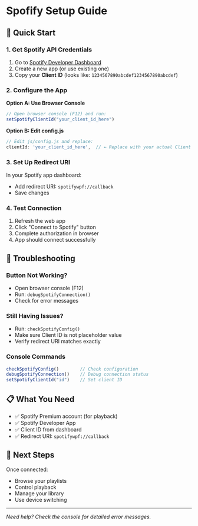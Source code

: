 # Spofify Setup Guide

## 🚀 Quick Start

### 1. Get Spotify API Credentials

1. Go to [Spotify Developer Dashboard](https://developer.spotify.com/dashboard)
2. Create a new app (or use existing one)
3. Copy your **Client ID** (looks like: `1234567890abcdef1234567890abcdef`)

### 2. Configure the App

**Option A: Use Browser Console**
```javascript
// Open browser console (F12) and run:
setSpotifyClientId("your_client_id_here")
```

**Option B: Edit config.js**
```javascript
// Edit js/config.js and replace:
clientId: 'your_client_id_here',  // ← Replace with your actual Client ID
```

### 3. Set Up Redirect URI

In your Spotify app dashboard:
- Add redirect URI: `spotifywpf://callback`
- Save changes

### 4. Test Connection

1. Refresh the web app
2. Click "Connect to Spotify" button
3. Complete authorization in browser
4. App should connect successfully

## 🔧 Troubleshooting

### Button Not Working?
- Open browser console (F12)
- Run: `debugSpotifyConnection()`
- Check for error messages

### Still Having Issues?
- Run: `checkSpotifyConfig()`
- Make sure Client ID is not placeholder value
- Verify redirect URI matches exactly

### Console Commands
```javascript
checkSpotifyConfig()        // Check configuration
debugSpotifyConnection()    // Debug connection status
setSpotifyClientId("id")    // Set client ID
```

## 📋 What You Need

- ✅ Spotify Premium account (for playback)
- ✅ Spotify Developer App
- ✅ Client ID from dashboard
- ✅ Redirect URI: `spotifywpf://callback`

## 🎯 Next Steps

Once connected:
- Browse your playlists
- Control playback
- Manage your library
- Use device switching

---

*Need help? Check the console for detailed error messages.*
